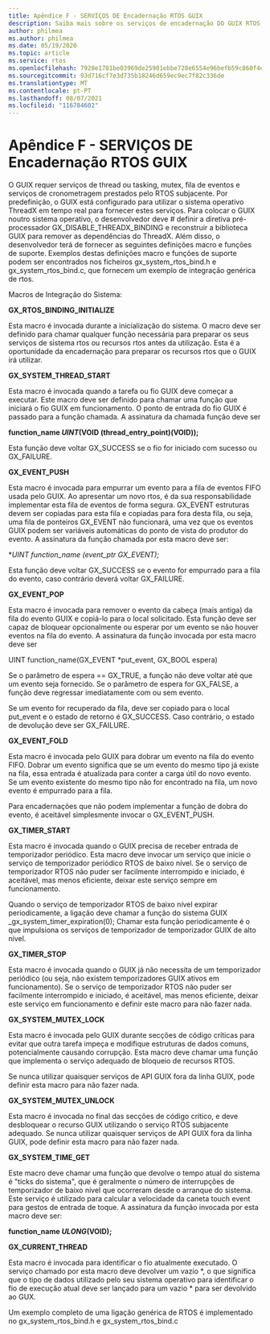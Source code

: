 ```yaml
---
title: Apêndice F - SERVIÇOS DE Encadernação RTOS GUIX
description: Saiba mais sobre os serviços de encadernação DO GUIX RTOS.
author: philmea
ms.author: philmea
ms.date: 05/19/2020
ms.topic: article
ms.service: rtos
ms.openlocfilehash: 7928e1781be03969de25901ebbe728e6554e96befb59c860f4ea53663c28932d
ms.sourcegitcommit: 93d716cf7e3d735b18246d659ec9ec7f82c336de
ms.translationtype: MT
ms.contentlocale: pt-PT
ms.lasthandoff: 08/07/2021
ms.locfileid: "116784602"
---
```

# <a name="appendix-f---guix-rtos-binding-services"></a>Apêndice F - SERVIÇOS DE Encadernação RTOS GUIX

O GUIX requer serviços de thread ou tasking, mutex, fila de eventos e serviços de cronometragem prestados pelo RTOS subjacente. Por predefinição, o GUIX está configurado para utilizar o sistema operativo ThreadX em tempo real para fornecer estes serviços. Para colocar o GUIX noutro sistema operativo, o desenvolvedor deve # definir a diretiva pré-processador GX_DISABLE_THREADX_BINDING e reconstruir a biblioteca GUIX para remover as dependências do ThreadX. Além disso, o desenvolvedor terá de fornecer as seguintes definições macro e funções de suporte. Exemplos destas definições macro e funções de suporte podem ser encontrados nos ficheiros gx_system_rtos_bind.h e gx_system_rtos_bind.c, que fornecem um exemplo de integração genérica de rtos.

Macros de Integração do Sistema:

**GX_RTOS_BINDING_INITIALIZE**

Esta macro é invocada durante a inicialização do sistema. O macro deve ser definido para chamar qualquer função necessária para preparar os seus serviços de sistema rtos ou recursos rtos antes da utilização. Esta é a oportunidade da encadernação para preparar os recursos rtos que o GUIX irá utilizar.

**GX_SYSTEM_THREAD_START**

Esta macro é invocada quando a tarefa ou fio GUIX deve começar a executar. Este macro deve ser definido para chamar uma função que iniciará o fio GUIX em funcionamento. O ponto de entrada do fio GUIX é passado para a função chamada. A assinatura da chamada função deve ser

**function_name *UINT*(VOID (thread_entry_point)(VOID));**

Esta função deve voltar GX_SUCCESS se o fio for iniciado com sucesso ou GX_FAILURE.

**GX_EVENT_PUSH**

Esta macro é invocada para empurrar um evento para a fila de eventos FIFO usada pelo GUIX. Ao apresentar um novo rtos, é da sua responsabilidade implementar esta fila de eventos de forma segura. GX_EVENT estruturas devem ser copiadas para esta fila e copiadas para fora desta fila, ou seja, uma fila de ponteiros GX_EVENT não funcionará, uma vez que os eventos GUIX podem ser variáveis automáticas do ponto de vista do produtor do evento. A assinatura da função chamada por esta macro deve ser:

**UINT *function_name* (event_ptr *GX_EVENT);**

Esta função deve voltar GX_SUCCESS se o evento for empurrado para a fila do evento, caso contrário deverá voltar GX_FAILURE.

**GX_EVENT_POP**

Esta macro é invocada para remover o evento da cabeça (mais antiga) da fila do evento GUIX e copiá-lo para o local solicitado. Esta função deve ser capaz de bloquear opcionalmente ou esperar por um evento se não houver eventos na fila do evento. A assinatura da função invocada por esta macro deve ser

UINT function_name(GX_EVENT *put_event, GX_BOOL espera)

Se o parâmetro de espera == GX_TRUE, a função não deve voltar até que um evento seja fornecido. Se o parâmetro de espera for GX_FALSE, a função deve regressar imediatamente com ou sem evento.

Se um evento for recuperado da fila, deve ser copiado para o local put_event e o estado de retorno é GX_SUCCESS. Caso contrário, o estado de devolução deve ser GX_FAILURE.

**GX_EVENT_FOLD**

Esta macro é invocada pelo GUIX para dobrar um evento na fila do evento FIFO. Dobrar um evento significa que se um evento do mesmo tipo já existe na fila, essa entrada é atualizada para conter a carga útil do novo evento. Se um evento existente do mesmo tipo não for encontrado na fila, um novo evento é empurrado para a fila. 

Para encadernações que não podem implementar a função de dobra do evento, é aceitável simplesmente invocar o GX_EVENT_PUSH.

**GX_TIMER_START**

Esta macro é invocada quando o GUIX precisa de receber entrada de temporizador periódico. Esta macro deve invocar um serviço que inicie o serviço de temporizador periódico RTOS de baixo nível. Se o serviço de temporizador RTOS não puder ser facilmente interrompido e iniciado, é aceitável, mas menos eficiente, deixar este serviço sempre em funcionamento.

Quando o serviço de temporizador RTOS de baixo nível expirar periodicamente, a ligação deve chamar a função do sistema GUIX _gx_system_timer_expiration(0); Chamar esta função periodicamente é o que impulsiona os serviços de temporizador de temporizador GUIX de alto nível.

**GX_TIMER_STOP**

Esta macro é invocada quando o GUIX já não necessita de um temporizador periódico (ou seja, não existem temporizadores GUIX ativos em funcionamento). Se o serviço de temporizador RTOS não puder ser facilmente interrompido e iniciado, é aceitável, mas menos eficiente, deixar este serviço em funcionamento e definir este macro para não fazer nada.

**GX_SYSTEM_MUTEX_LOCK**

Esta macro é invocada pelo GUIX durante secções de código críticas para evitar que outra tarefa impeça e modifique estruturas de dados comuns, potencialmente causando corrupção. Esta macro deve chamar uma função que implementa o serviço adequado de bloqueio de recursos RTOS.

Se nunca utilizar quaisquer serviços de API GUIX fora da linha GUIX, pode definir esta macro para não fazer nada.

**GX_SYSTEM_MUTEX_UNLOCK**

Esta macro é invocada no final das secções de código crítico, e deve desbloquear o recurso GUIX utilizando o serviço RTOS subjacente adequado. Se nunca utilizar quaisquer serviços de API GUIX fora da linha GUIX, pode definir esta macro para não fazer nada.

**GX_SYSTEM_TIME_GET**

Este macro deve chamar uma função que devolve o tempo atual do sistema é "ticks do sistema", que é geralmente o número de interrupções de temporizador de baixo nível que ocorreram desde o arranque do sistema. Este serviço é utilizado para calcular a velocidade da caneta touch event para gestos de entrada de toque. A assinatura da função invocada por esta macro deve ser:

**function_name *ULONG*(VOID);**

**GX_CURRENT_THREAD**

Esta macro é invocada para identificar o fio atualmente executado. O serviço chamado por esta macro deve devolver um vazio *, o que significa que o tipo de dados utilizado pelo seu sistema operativo para identificar o fio de execução atual deve ser lançado para um vazio * para ser devolvido ao GUX.

Um exemplo completo de uma ligação genérica de RTOS é implementado no gx_system_rtos_bind.h e gx_system_rtos_bind.c